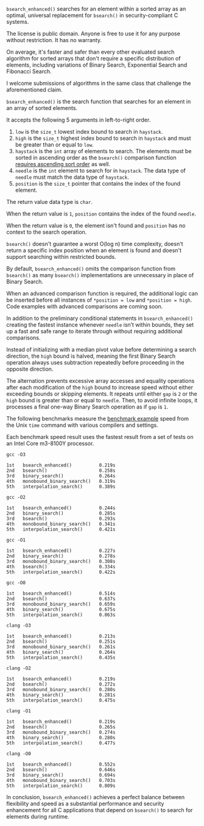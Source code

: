 `bsearch_enhanced()` searches for an element within a sorted array as an optimal, universal replacement for `bsearch()` in security-compliant C systems.

The license is public domain. Anyone is free to use it for any purpose without restriction. It has no warranty.

On average, it's faster and safer than every other evaluated search algorithm for sorted arrays that don't require a specific distribution of elements, including variations of Binary Search, Exponential Search and Fibonacci Search.

I welcome submissions of algorithms in the same class that challenge the aforementioned claim.

`bsearch_enhanced()` is the search function that searches for an element in an array of sorted elements.

It accepts the following 5 arguments in left-to-right order.

1. `low` is the `size_t` lowest index bound to search in `haystack`.
2. `high` is the `size_t` highest index bound to search in `haystack` and must be greater than or equal to `low`.
3. `haystack` is the `int` array of elements to search. The elements must be sorted in ascending order as the `bsearch()` comparison function [requires ascending sort order](https://www.ibm.com/docs/en/zos/3.1.0?topic=functions-bsearch-search-arrays) as well.
4. `needle` is the `int` element to search for in `haystack`. The data type of `needle` must match the data type of `haystack`.
5. `position` is the `size_t` pointer that contains the index of the found element.

The return value data type is `char`.

When the return value is `1`, `position` contains the index of the found `needle`.

When the return value is `0`, the element isn't found and `position` has no context to the search operation.

`bsearch()` doesn't guarantee a worst O(log n) time complexity, doesn't return a specific index position when an element is found and doesn't support searching within restricted bounds.

By default, `bsearch_enhanced()` omits the comparison function from `bsearch()` as many `bsearch()` implementations are unnecessary in place of Binary Search.

When an advanced comparison function is required, the additional logic can be inserted before all instances of `*position = low` and `*position = high`. Code examples with advanced comparisons are coming soon.

In addition to the preliminary conditional statements in `bsearch_enhanced()` creating the fastest instance whenever `needle` isn’t within bounds, they set up a fast and safe range to iterate through without requiring additional comparisons.

Instead of initializing with a median pivot value before determining a search direction, the `high` bound is halved, meaning the first Binary Search operation always uses subtraction repeatedly before proceeding in the opposite direction.

The alternation prevents excessive array accesses and equality operations after each modification of the `high` bound to increase speed without either exceeding bounds or skipping elements. It repeats until either `gap` is `2` or the `high` bound is greater than or equal to `needle`. Then, to avoid infinite loops, it processes a final one-way Binary Search operation as if `gap` is `1`.

The following benchmarks measure the [benchmark example](https://github.com/wstaffordp/bsearch-enhanced/blob/master/examples/benchmark.c) speed from the Unix `time` command with various compilers and settings.

Each benchmark speed result uses the fastest result from a set of tests on an Intel Core m3-8100Y processor.

```
gcc -O3

1st   bsearch_enhanced()          0.219s
2nd   bsearch()                   0.258s
3rd   binary_search()             0.264s
4th   monobound_binary_search()   0.319s
5th   interpolation_search()      0.389s
```

```
gcc -O2

1st   bsearch_enhanced()          0.244s
2nd   binary_search()             0.285s
3rd   bsearch()                   0.293s
4th   monobound_binary_search()   0.341s
5th   interpolation_search()      0.421s
```

```
gcc -O1

1st   bsearch_enhanced()          0.227s
2nd   binary_search()             0.278s
3rd   monobound_binary_search()   0.308s
4th   bsearch()                   0.334s
5th   interpolation_search()      0.422s
```

```
gcc -O0

1st   bsearch_enhanced()          0.514s
2nd   bsearch()                   0.637s
3rd   monobound_binary_search()   0.659s
4th   binary_search()             0.675s
5th   interpolation_search()      0.863s
```

```
clang -O3

1st   bsearch_enhanced()          0.213s
2nd   bsearch()                   0.251s
3rd   monobound_binary_search()   0.261s
4th   binary_search()             0.264s
5th   interpolation_search()      0.435s
```

```
clang -O2

1st   bsearch_enhanced()          0.219s
2nd   bsearch()                   0.272s
3rd   monobound_binary_search()   0.280s
4th   binary_search()             0.281s
5th   interpolation_search()      0.475s
```

```
clang -O1

1st   bsearch_enhanced()          0.219s
2nd   bsearch()                   0.265s
3rd   monobound_binary_search()   0.274s
4th   binary_search()             0.280s
5th   interpolation_search()      0.477s
```

```
clang -O0

1st   bsearch_enhanced()          0.552s
2nd   bsearch()                   0.646s
3rd   binary_search()             0.694s
4th   monobound_binary_search()   0.703s
5th   interpolation_search()      0.809s
```

In conclusion, `bsearch_enhanced()` achieves a perfect balance between flexibility and speed as a substantial performance and security enhancement for all C applications that depend on `bsearch()` to search for elements during runtime.
